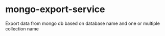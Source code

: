 # mongo-export-service
Export data from mongo db based on database name and one or multiple collection name
